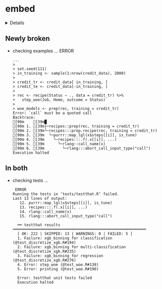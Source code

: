 # embed

<details>

* Version: 0.1.0
* Source code: https://github.com/cran/embed
* URL: https://embed.tidymodels.org, https://github.com/tidymodels/embed
* BugReports: https://github.com/tidymodels/embed/issues
* Date/Publication: 2020-05-25 05:10:02 UTC
* Number of recursive dependencies: 155

Run `revdep_details(,"embed")` for more info

</details>

## Newly broken

*   checking examples ... ERROR
    ```
    ...
    > 
    > set.seed(111)
    > in_training <- sample(1:nrow(credit_data), 2000)
    > 
    > credit_tr <- credit_data[ in_training, ]
    > credit_te <- credit_data[-in_training, ]
    > 
    > rec <- recipe(Status ~ ., data = credit_tr) %>%
    +   step_woe(Job, Home, outcome = Status)
    > 
    > woe_models <- prep(rec, training = credit_tr)
    Error: `call` must be a quoted call
    Backtrace:
    [90m    [39m█
    [90m 1. [39m├─recipes::prep(rec, training = credit_tr)
    [90m 2. [39m└─recipes:::prep.recipe(rec, training = credit_tr)
    [90m 3. [39m  └─purrr::map_lgl(x$steps[[i]], is_tune)
    [90m 4. [39m    └─recipes:::.f(.x[[i]], ...)
    [90m 5. [39m      └─rlang::call_name(x)
    [90m 6. [39m        └─rlang:::abort_call_input_type("call")
    Execution halted
    ```

## In both

*   checking tests ...
    ```
     ERROR
    Running the tests in ‘tests/testthat.R’ failed.
    Last 13 lines of output:
       12. purrr::map_lgl(x$steps[[i]], is_tune)
       13. recipes:::.f(.x[[i]], ...)
       14. rlang::call_name(x)
       15. rlang:::abort_call_input_type("call")
      
      ══ testthat results  ═══════════════════════════════════════════════════════════
      [ OK: 222 | SKIPPED: 13 | WARNINGS: 0 | FAILED: 5 ]
      1. Failure: xgb_binning for classification (@test_discretize_xgb.R#194) 
      2. Failure: xgb_binning for multi-classification (@test_discretize_xgb.R#235) 
      3. Failure: xgb_binning for regression (@test_discretize_xgb.R#276) 
      4. Error: step_woe (@test_woe.R#138) 
      5. Error: printing (@test_woe.R#190) 
      
      Error: testthat unit tests failed
      Execution halted
    ```

